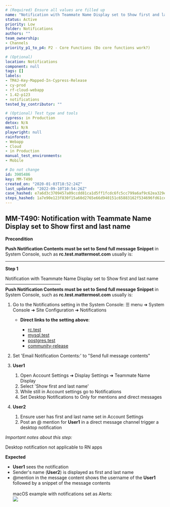 ```yaml
---
# (Required) Ensure all values are filled up
name: "Notification with Teammate Name Display set to Show first and last name"
status: Active
priority: Low
folder: Notifications
authors: ""
team_ownership: 
- Channels
priority_p1_to_p4: P2 - Core Functions (Do core functions work?)

# (Optional)
location: Notifications
component: null
tags: []
labels: 
- TM4J-Key-Mapped-In-Cypress-Release
- cy-prod
- rf-cloud-webapp
- 1.42-p123
- notifications
tested_by_contributor: ""

# (Optional) Test type and tools
cypress: in Production
detox: N/A
mmctl: N/A
playwright: null
rainforest: 
- Webapp
- Cloud
- in Production
manual_test_environments:
- Mobile

# Do not change
id: 3905486
key: MM-T490
created_on: "2020-01-03T18:52:24Z"
last_updated: "2022-09-10T10:54:26Z"
case_hashed: e7a6d3c3709457a09ccdd81ca1d5ff1fcdc6fc5cc799a6af9c62ea329ef59878a0f9f9acb045ab03e61c3ea721974c84
steps_hashed: 1a7e90e123f830f15a60d2765e66d940151c65883162f534696fd61ceaf668b1966ab23e9baffc20a85f7b107eb246e6
---
```


<!-- (Auto-generated) Based on frontmatter's "key" and "name" -->

## MM-T490: Notification with Teammate Name Display set to Show first and last name

**Precondition**

**Push Notification Contents must be set to Send full message Snippet** in System Console, such as **rc.test.mattermost.com** usually is:

---

**Step 1**

Notification with Teammate Name Display set to Show first and last name\
–––––––––––––––––––––––––\
**Push Notification Contents must be set to Send full message Snippet** in System Console, such as **rc.test.mattermost.com** usually is:

1. Go to the Notifications setting in the System Console: ☰ menu ➜ System Console ➜ Site Configuration ➜ Notifications

   - **Direct links to the setting above**:

     - [rc.test](https://rc.test.mattermost.com/admin_console/environment/notifications)
     - [mysql.test](https://mysql.test.mattermost.com/admin_console/environment/notifications)
     - [postgres.test](https://postgres.test.mattermost.com/admin_console/environment/notifications)
     - [community-release](https://community-release.mattermost.com/admin_console/environment/notifications)

2. Set 'Email Notification Contents:' to "Send full message contents"

3. **User1**

   1. Open Account Settings ➜ Display Settings ➜ Teammate Name Display
   2. Select 'Show first and last name'
   3. While still in Account settings go to Notifications
   4. Set Desktop Notifications to Only for mentions and direct messages

4. **User2**

   1. Ensure user has first and last name set in Account Settings
   2. Post an @ mention for **User1** in a direct message channel trigger a desktop notification

_Important notes about this step:_

Desktop notification not applicable to RN apps

**Expected**

- **User1** sees the notification
- Sender's name (**User2**) is displayed as first and last name
- @mention in the message content shows the username of the **User1** followed by a snippet of the message contents\
  \
  macOS example with notifications set as Alerts:\
  ![](https://cloudfront.tm4j.smartbear.com/tenant/ad722c15-e2a6-3788-82f3-92f99221f446/project/10302/embedded-f3277290f945470c4add5d21ef3dc7ca7b74388fc7152bfb6b99ae58c66a95a8-1594304772214-1594304772214.png)
